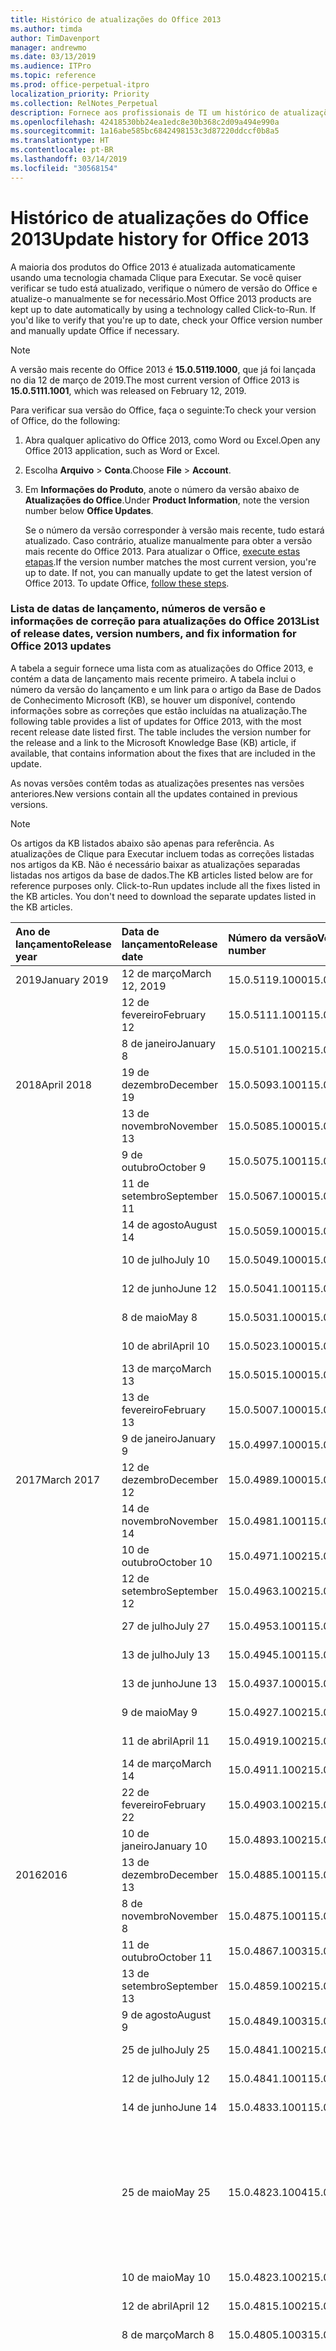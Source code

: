```yaml
---
title: Histórico de atualizações do Office 2013
ms.author: timda
author: TimDavenport
manager: andrewmo
ms.date: 03/13/2019
ms.audience: ITPro
ms.topic: reference
ms.prod: office-perpetual-itpro
localization_priority: Priority
ms.collection: RelNotes_Perpetual
description: Fornece aos profissionais de TI um histórico de atualizações para versões permanentes do Office 2013 que usam Clique para Executar
ms.openlocfilehash: 42418530bb24ea1edc8e30b368c2d09a494e990a
ms.sourcegitcommit: 1a16abe585bc6842498153c3d87220ddccf0b8a5
ms.translationtype: HT
ms.contentlocale: pt-BR
ms.lasthandoff: 03/14/2019
ms.locfileid: "30568154"
---
```

# <a name="update-history-for-office-2013"></a><span data-ttu-id="b92b4-103">Histórico de atualizações do Office 2013</span><span class="sxs-lookup"><span data-stu-id="b92b4-103">Update history for Office 2013</span></span>

<span data-ttu-id="b92b4-p101">A maioria dos produtos do Office 2013 é atualizada automaticamente usando uma tecnologia chamada Clique para Executar. Se você quiser verificar se tudo está atualizado, verifique o número de versão do Office e atualize-o manualmente se for necessário.</span><span class="sxs-lookup"><span data-stu-id="b92b4-p101">Most Office 2013 products are kept up to date automatically by using a technology called Click-to-Run. If you'd like to verify that you're up to date, check your Office version number and manually update Office if necessary.</span></span>
  
> [!NOTE]
> <span data-ttu-id="b92b4-106">A versão mais recente do Office 2013 é **15.0.5119.1000**, que já foi lançada no dia 12 de março de 2019.</span><span class="sxs-lookup"><span data-stu-id="b92b4-106">The most current version of Office 2013 is **15.0.5111.1001**, which was released on February 12, 2019.</span></span> 
  
<span data-ttu-id="b92b4-107">Para verificar sua versão do Office, faça o seguinte:</span><span class="sxs-lookup"><span data-stu-id="b92b4-107">To check your version of Office, do the following:</span></span>
  
1. <span data-ttu-id="b92b4-108">Abra qualquer aplicativo do Office 2013, como Word ou Excel.</span><span class="sxs-lookup"><span data-stu-id="b92b4-108">Open any Office 2013 application, such as Word or Excel.</span></span>
    
2. <span data-ttu-id="b92b4-109">Escolha **Arquivo** > **Conta**.</span><span class="sxs-lookup"><span data-stu-id="b92b4-109">Choose **File** > **Account**.</span></span>
    
3. <span data-ttu-id="b92b4-110">Em **Informações do Produto**, anote o número da versão abaixo de **Atualizações do Office**.</span><span class="sxs-lookup"><span data-stu-id="b92b4-110">Under **Product Information**, note the version number below **Office Updates**.</span></span>
    
    <span data-ttu-id="b92b4-p102">Se o número da versão corresponder à versão mais recente, tudo estará atualizado. Caso contrário, atualize manualmente para obter a versão mais recente do Office 2013. Para atualizar o Office, [execute estas etapas](https://support.office.com/article/2ab296f3-7f03-43a2-8e50-46de917611c5#ID0EAABAAA=Office_2013).</span><span class="sxs-lookup"><span data-stu-id="b92b4-p102">If the version number matches the most current version, you're up to date. If not, you can manually update to get the latest version of Office 2013. To update Office, [follow these steps](https://support.office.com/article/2ab296f3-7f03-43a2-8e50-46de917611c5#ID0EAABAAA=Office_2013).</span></span>
    
### <a name="list-of-release-dates-version-numbers-and-fix-information-for-office-2013-updates"></a><span data-ttu-id="b92b4-114">Lista de datas de lançamento, números de versão e informações de correção para atualizações do Office 2013</span><span class="sxs-lookup"><span data-stu-id="b92b4-114">List of release dates, version numbers, and fix information for Office 2013 updates</span></span>

<span data-ttu-id="b92b4-p103">A tabela a seguir fornece uma lista com as atualizações do Office 2013, e contém a data de lançamento mais recente primeiro. A tabela inclui o número da versão do lançamento e um link para o artigo da Base de Dados de Conhecimento Microsoft (KB), se houver um disponível, contendo informações sobre as correções que estão incluídas na atualização.</span><span class="sxs-lookup"><span data-stu-id="b92b4-p103">The following table provides a list of updates for Office 2013, with the most recent release date listed first. The table includes the version number for the release and a link to the Microsoft Knowledge Base (KB) article, if available, that contains information about the fixes that are included in the update.</span></span>
  
<span data-ttu-id="b92b4-117">As novas versões contêm todas as atualizações presentes nas versões anteriores.</span><span class="sxs-lookup"><span data-stu-id="b92b4-117">New versions contain all the updates contained in previous versions.</span></span>

> [!NOTE]
> <span data-ttu-id="b92b4-p104">Os artigos da KB listados abaixo são apenas para referência. As atualizações de Clique para Executar incluem todas as correções listadas nos artigos da KB. Não é necessário baixar as atualizações separadas listadas nos artigos da base de dados.</span><span class="sxs-lookup"><span data-stu-id="b92b4-p104">The KB articles listed below are for reference purposes only. Click-to-Run updates include all the fixes listed in the KB articles. You don't need to download the separate updates listed in the KB articles.</span></span>

  
|<span data-ttu-id="b92b4-121">**Ano de lançamento**</span><span class="sxs-lookup"><span data-stu-id="b92b4-121">**Release year**</span></span>|<span data-ttu-id="b92b4-122">**Data de lançamento**</span><span class="sxs-lookup"><span data-stu-id="b92b4-122">**Release date**</span></span>|<span data-ttu-id="b92b4-123">**Número da versão**</span><span class="sxs-lookup"><span data-stu-id="b92b4-123">**Version number**</span></span>|<span data-ttu-id="b92b4-124">**Mais informações**</span><span class="sxs-lookup"><span data-stu-id="b92b4-124">**More information**</span></span>|
|:-----|:-----|:-----|:-----|
|<span data-ttu-id="b92b4-125">2019</span><span class="sxs-lookup"><span data-stu-id="b92b4-125">January 2019</span></span>|<span data-ttu-id="b92b4-126">12 de março</span><span class="sxs-lookup"><span data-stu-id="b92b4-126">March 12, 2019</span></span>   |<span data-ttu-id="b92b4-127">15.0.5119.1000</span><span class="sxs-lookup"><span data-stu-id="b92b4-127">15.0.5119.1000</span></span>   |[<span data-ttu-id="b92b4-128">KB 4491754</span><span class="sxs-lookup"><span data-stu-id="b92b4-128">KB 4491754</span></span>](https://support.microsoft.com/pt-BR/help/4491754)  |
||<span data-ttu-id="b92b4-129">12 de fevereiro</span><span class="sxs-lookup"><span data-stu-id="b92b4-129">February 12</span></span>   |<span data-ttu-id="b92b4-130">15.0.5111.1001</span><span class="sxs-lookup"><span data-stu-id="b92b4-130">15.0.5111.1001</span></span>   |[<span data-ttu-id="b92b4-131">KB 4488446</span><span class="sxs-lookup"><span data-stu-id="b92b4-131">KB 4488446</span></span>](https://support.microsoft.com/pt-BR/help/4488446)  |
||<span data-ttu-id="b92b4-132">8 de janeiro</span><span class="sxs-lookup"><span data-stu-id="b92b4-132">January 8</span></span>   |<span data-ttu-id="b92b4-133">15.0.5101.1002</span><span class="sxs-lookup"><span data-stu-id="b92b4-133">15.0.5101.1002</span></span>   |[<span data-ttu-id="b92b4-134">KB 4484800</span><span class="sxs-lookup"><span data-stu-id="b92b4-134">KB 4484800</span></span>](https://support.microsoft.com/pt-BR/help/4484800)  |
|<span data-ttu-id="b92b4-135">2018</span><span class="sxs-lookup"><span data-stu-id="b92b4-135">April 2018</span></span>|<span data-ttu-id="b92b4-136">19 de dezembro</span><span class="sxs-lookup"><span data-stu-id="b92b4-136">December 19</span></span>   |<span data-ttu-id="b92b4-137">15.0.5093.1001</span><span class="sxs-lookup"><span data-stu-id="b92b4-137">15.0.5093.1001</span></span>   |[<span data-ttu-id="b92b4-138">KB 4477615</span><span class="sxs-lookup"><span data-stu-id="b92b4-138">KB 4477615</span></span>](https://support.microsoft.com/pt-BR/help/4477615)  |
||<span data-ttu-id="b92b4-139">13 de novembro</span><span class="sxs-lookup"><span data-stu-id="b92b4-139">November 13</span></span>   |<span data-ttu-id="b92b4-140">15.0.5085.1000</span><span class="sxs-lookup"><span data-stu-id="b92b4-140">15.0.5085.1000</span></span>   |[<span data-ttu-id="b92b4-141">KB 4469617</span><span class="sxs-lookup"><span data-stu-id="b92b4-141">KB 4469617</span></span>](https://support.microsoft.com/pt-BR/help/4469617)  |
||<span data-ttu-id="b92b4-142">9 de outubro</span><span class="sxs-lookup"><span data-stu-id="b92b4-142">October 9</span></span>   |<span data-ttu-id="b92b4-143">15.0.5075.1001</span><span class="sxs-lookup"><span data-stu-id="b92b4-143">15.0.5075.1001</span></span>   |[<span data-ttu-id="b92b4-144">KB 4464656</span><span class="sxs-lookup"><span data-stu-id="b92b4-144">KB 4464656</span></span>](https://support.microsoft.com/pt-BR/help/4464656)  |
| |<span data-ttu-id="b92b4-145">11 de setembro</span><span class="sxs-lookup"><span data-stu-id="b92b4-145">September 11</span></span>   |<span data-ttu-id="b92b4-146">15.0.5067.1000</span><span class="sxs-lookup"><span data-stu-id="b92b4-146">15.0.5067.1000</span></span>   |[<span data-ttu-id="b92b4-147">KB 4459402</span><span class="sxs-lookup"><span data-stu-id="b92b4-147">KB 4459402</span></span>](https://support.microsoft.com/pt-BR/help/4459402)  |
||<span data-ttu-id="b92b4-148">14 de agosto</span><span class="sxs-lookup"><span data-stu-id="b92b4-148">August 14</span></span>   |<span data-ttu-id="b92b4-149">15.0.5059.1000</span><span class="sxs-lookup"><span data-stu-id="b92b4-149">15.0.5059.1000</span></span>   |[<span data-ttu-id="b92b4-150">KB 4346823</span><span class="sxs-lookup"><span data-stu-id="b92b4-150">KB 4346823</span></span>](https://support.microsoft.com/pt-BR/help/4346823)  |
||<span data-ttu-id="b92b4-151">10 de julho</span><span class="sxs-lookup"><span data-stu-id="b92b4-151">July 10</span></span>   |<span data-ttu-id="b92b4-152">15.0.5049.1000</span><span class="sxs-lookup"><span data-stu-id="b92b4-152">15.0.5049.1000</span></span>   |[<span data-ttu-id="b92b4-153">KB 4340798</span><span class="sxs-lookup"><span data-stu-id="b92b4-153">KB 4340798</span></span>](https://support.microsoft.com/pt-BR/help/4340798)  |
||<span data-ttu-id="b92b4-154">12 de junho</span><span class="sxs-lookup"><span data-stu-id="b92b4-154">June 12</span></span>   |<span data-ttu-id="b92b4-155">15.0.5041.1001</span><span class="sxs-lookup"><span data-stu-id="b92b4-155">15.0.5041.1001</span></span>   |[<span data-ttu-id="b92b4-156">KB 4299875</span><span class="sxs-lookup"><span data-stu-id="b92b4-156">KB 4299875</span></span>](https://support.microsoft.com/pt-BR/help/4299875)  |
||<span data-ttu-id="b92b4-157">8 de maio</span><span class="sxs-lookup"><span data-stu-id="b92b4-157">May 8</span></span>   |<span data-ttu-id="b92b4-158">15.0.5031.1000</span><span class="sxs-lookup"><span data-stu-id="b92b4-158">15.0.5031.1000</span></span>   |[<span data-ttu-id="b92b4-159">KB 4133083</span><span class="sxs-lookup"><span data-stu-id="b92b4-159">KB 4133083</span></span>](https://support.microsoft.com/pt-BR/help/4133083)  |
||<span data-ttu-id="b92b4-160">10 de abril</span><span class="sxs-lookup"><span data-stu-id="b92b4-160">April 10</span></span>   |<span data-ttu-id="b92b4-161">15.0.5023.1000</span><span class="sxs-lookup"><span data-stu-id="b92b4-161">15.0.5023.1000</span></span>   |[<span data-ttu-id="b92b4-162">KB 4098622</span><span class="sxs-lookup"><span data-stu-id="b92b4-162">KB 4098622</span></span>](https://support.microsoft.com/pt-BR/help/4098622)  |
||<span data-ttu-id="b92b4-163">13 de março</span><span class="sxs-lookup"><span data-stu-id="b92b4-163">March 13</span></span>   |<span data-ttu-id="b92b4-164">15.0.5015.1000</span><span class="sxs-lookup"><span data-stu-id="b92b4-164">15.0.5015.1000</span></span>   |[<span data-ttu-id="b92b4-165">KB 4090988</span><span class="sxs-lookup"><span data-stu-id="b92b4-165">KB 4090988</span></span>](https://support.microsoft.com/pt-BR/help/4090988)  |
||<span data-ttu-id="b92b4-166">13 de fevereiro</span><span class="sxs-lookup"><span data-stu-id="b92b4-166">February 13</span></span>   |<span data-ttu-id="b92b4-167">15.0.5007.1000</span><span class="sxs-lookup"><span data-stu-id="b92b4-167">15.0.5007.1000</span></span>   |[<span data-ttu-id="b92b4-168">KB 4077965</span><span class="sxs-lookup"><span data-stu-id="b92b4-168">KB 4077965</span></span>](https://support.microsoft.com/help/4077965)  |
||<span data-ttu-id="b92b4-169">9 de janeiro</span><span class="sxs-lookup"><span data-stu-id="b92b4-169">January 9</span></span>   |<span data-ttu-id="b92b4-170">15.0.4997.1000</span><span class="sxs-lookup"><span data-stu-id="b92b4-170">15.0.4997.1000</span></span>   |[<span data-ttu-id="b92b4-171">KB 4058103</span><span class="sxs-lookup"><span data-stu-id="b92b4-171">KB 4058103</span></span>](https://support.microsoft.com/help/4058103)  |
|<span data-ttu-id="b92b4-172">2017</span><span class="sxs-lookup"><span data-stu-id="b92b4-172">March 2017</span></span>   |<span data-ttu-id="b92b4-173">12 de dezembro</span><span class="sxs-lookup"><span data-stu-id="b92b4-173">December 12</span></span>   |<span data-ttu-id="b92b4-174">15.0.4989.1000</span><span class="sxs-lookup"><span data-stu-id="b92b4-174">15.0.4989.1000</span></span>   |[<span data-ttu-id="b92b4-175">KB 4055454</span><span class="sxs-lookup"><span data-stu-id="b92b4-175">KB 4055454</span></span>](https://support.microsoft.com/help/4055454)  |
||<span data-ttu-id="b92b4-176">14 de novembro</span><span class="sxs-lookup"><span data-stu-id="b92b4-176">November 14</span></span>   |<span data-ttu-id="b92b4-177">15.0.4981.1001</span><span class="sxs-lookup"><span data-stu-id="b92b4-177">15.0.4981.1001</span></span>   |[<span data-ttu-id="b92b4-178">KB 4051890</span><span class="sxs-lookup"><span data-stu-id="b92b4-178">KB 4051890</span></span>](https://support.microsoft.com/help/4051890)  |
||<span data-ttu-id="b92b4-179">10 de outubro</span><span class="sxs-lookup"><span data-stu-id="b92b4-179">October 10</span></span>   |<span data-ttu-id="b92b4-180">15.0.4971.1002</span><span class="sxs-lookup"><span data-stu-id="b92b4-180">15.0.4971.1002</span></span>   |[<span data-ttu-id="b92b4-181">KB 4043461</span><span class="sxs-lookup"><span data-stu-id="b92b4-181">KB 4043461</span></span>](https://support.microsoft.com/help/4043461)  |
||<span data-ttu-id="b92b4-182">12 de setembro</span><span class="sxs-lookup"><span data-stu-id="b92b4-182">September 12</span></span>   |<span data-ttu-id="b92b4-183">15.0.4963.1002</span><span class="sxs-lookup"><span data-stu-id="b92b4-183">15.0.4963.1002</span></span>   |[<span data-ttu-id="b92b4-184">KB 4040279</span><span class="sxs-lookup"><span data-stu-id="b92b4-184">KB 4040279</span></span>](https://support.microsoft.com/help/4040279)  |
||<span data-ttu-id="b92b4-185">27 de julho</span><span class="sxs-lookup"><span data-stu-id="b92b4-185">July 27</span></span>   |<span data-ttu-id="b92b4-186">15.0.4953.1001</span><span class="sxs-lookup"><span data-stu-id="b92b4-186">15.0.4953.1001</span></span>   |[<span data-ttu-id="b92b4-187">KB 4036121</span><span class="sxs-lookup"><span data-stu-id="b92b4-187">KB 4036121</span></span>](https://support.microsoft.com/help/4036121)  |
||<span data-ttu-id="b92b4-188">13 de julho</span><span class="sxs-lookup"><span data-stu-id="b92b4-188">July 13</span></span>   |<span data-ttu-id="b92b4-189">15.0.4945.1001</span><span class="sxs-lookup"><span data-stu-id="b92b4-189">15.0.4945.1001</span></span>   |[<span data-ttu-id="b92b4-190">KB 4033107</span><span class="sxs-lookup"><span data-stu-id="b92b4-190">KB 4033107</span></span>](https://support.microsoft.com/help/4033107)  |
||<span data-ttu-id="b92b4-191">13 de junho</span><span class="sxs-lookup"><span data-stu-id="b92b4-191">June 13</span></span>   |<span data-ttu-id="b92b4-192">15.0.4937.1000</span><span class="sxs-lookup"><span data-stu-id="b92b4-192">15.0.4937.1000</span></span>   |[<span data-ttu-id="b92b4-193">KB 4023935</span><span class="sxs-lookup"><span data-stu-id="b92b4-193">KB 4023935</span></span>](https://support.microsoft.com/help/4023935)  |
||<span data-ttu-id="b92b4-194">9 de maio</span><span class="sxs-lookup"><span data-stu-id="b92b4-194">May 9</span></span>   |<span data-ttu-id="b92b4-195">15.0.4927.1002</span><span class="sxs-lookup"><span data-stu-id="b92b4-195">15.0.4927.1002</span></span>   |[<span data-ttu-id="b92b4-196">KB 4020152</span><span class="sxs-lookup"><span data-stu-id="b92b4-196">KB 4020152</span></span>](https://support.microsoft.com/help/4020152)  |
||<span data-ttu-id="b92b4-197">11 de abril</span><span class="sxs-lookup"><span data-stu-id="b92b4-197">April 11</span></span>   |<span data-ttu-id="b92b4-198">15.0.4919.1002</span><span class="sxs-lookup"><span data-stu-id="b92b4-198">15.0.4919.1002</span></span>   |[<span data-ttu-id="b92b4-199">KB 4016803</span><span class="sxs-lookup"><span data-stu-id="b92b4-199">KB 4016803</span></span>](https://support.microsoft.com/help/4016803)  |
||<span data-ttu-id="b92b4-200">14 de março</span><span class="sxs-lookup"><span data-stu-id="b92b4-200">March 14</span></span>   |<span data-ttu-id="b92b4-201">15.0.4911.1002</span><span class="sxs-lookup"><span data-stu-id="b92b4-201">15.0.4911.1002</span></span>   |[<span data-ttu-id="b92b4-202">KB 4013886</span><span class="sxs-lookup"><span data-stu-id="b92b4-202">KB 4013886</span></span>](https://support.microsoft.com/help/4013886)  |
||<span data-ttu-id="b92b4-203">22 de fevereiro</span><span class="sxs-lookup"><span data-stu-id="b92b4-203">February 22</span></span>   |<span data-ttu-id="b92b4-204">15.0.4903.1002</span><span class="sxs-lookup"><span data-stu-id="b92b4-204">15.0.4903.1002</span></span>   |[<span data-ttu-id="b92b4-205">KB 4010765</span><span class="sxs-lookup"><span data-stu-id="b92b4-205">KB 4010765</span></span>](https://support.microsoft.com/help/4010765)  |
||<span data-ttu-id="b92b4-206">10 de janeiro</span><span class="sxs-lookup"><span data-stu-id="b92b4-206">January 10</span></span>   |<span data-ttu-id="b92b4-207">15.0.4893.1002</span><span class="sxs-lookup"><span data-stu-id="b92b4-207">15.0.4893.1002</span></span>   |[<span data-ttu-id="b92b4-208">KB 3214449</span><span class="sxs-lookup"><span data-stu-id="b92b4-208">KB 3214449</span></span>](https://support.microsoft.com/pt-BR/kb/3214449)  |
|<span data-ttu-id="b92b4-209">2016</span><span class="sxs-lookup"><span data-stu-id="b92b4-209">2016</span></span>   |<span data-ttu-id="b92b4-210">13 de dezembro</span><span class="sxs-lookup"><span data-stu-id="b92b4-210">December 13</span></span>   |<span data-ttu-id="b92b4-211">15.0.4885.1001</span><span class="sxs-lookup"><span data-stu-id="b92b4-211">15.0.4885.1001</span></span>   |[<span data-ttu-id="b92b4-212">KB 3208595</span><span class="sxs-lookup"><span data-stu-id="b92b4-212">KB 3208595</span></span>](https://support.microsoft.com/pt-BR/kb/3208595)  |
||<span data-ttu-id="b92b4-213">8 de novembro</span><span class="sxs-lookup"><span data-stu-id="b92b4-213">November 8</span></span>   |<span data-ttu-id="b92b4-214">15.0.4875.1001</span><span class="sxs-lookup"><span data-stu-id="b92b4-214">15.0.4875.1001</span></span>   |[<span data-ttu-id="b92b4-215">KB 3200802</span><span class="sxs-lookup"><span data-stu-id="b92b4-215">KB 3200802</span></span>](https://support.microsoft.com/kb/3200802)  |
||<span data-ttu-id="b92b4-216">11 de outubro</span><span class="sxs-lookup"><span data-stu-id="b92b4-216">October 11</span></span>   |<span data-ttu-id="b92b4-217">15.0.4867.1003</span><span class="sxs-lookup"><span data-stu-id="b92b4-217">15.0.4867.1003</span></span>   |[<span data-ttu-id="b92b4-218">KB 3194160</span><span class="sxs-lookup"><span data-stu-id="b92b4-218">KB 3194160</span></span>](https://support.microsoft.com/kb/3194160)  |
||<span data-ttu-id="b92b4-219">13 de setembro</span><span class="sxs-lookup"><span data-stu-id="b92b4-219">September 13</span></span>   |<span data-ttu-id="b92b4-220">15.0.4859.1002</span><span class="sxs-lookup"><span data-stu-id="b92b4-220">15.0.4859.1002</span></span>   |[<span data-ttu-id="b92b4-221">KB 3188548</span><span class="sxs-lookup"><span data-stu-id="b92b4-221">KB 3188548</span></span>](https://support.microsoft.com/kb/3188548)  |
||<span data-ttu-id="b92b4-222">9 de agosto</span><span class="sxs-lookup"><span data-stu-id="b92b4-222">August 9</span></span>   |<span data-ttu-id="b92b4-223">15.0.4849.1003</span><span class="sxs-lookup"><span data-stu-id="b92b4-223">15.0.4849.1003</span></span>   |[<span data-ttu-id="b92b4-224">KB 3181038</span><span class="sxs-lookup"><span data-stu-id="b92b4-224">KB 3181038</span></span>](https://support.microsoft.com/kb/3181038)  |
||<span data-ttu-id="b92b4-225">25 de julho</span><span class="sxs-lookup"><span data-stu-id="b92b4-225">July 25</span></span>   |<span data-ttu-id="b92b4-226">15.0.4841.1002</span><span class="sxs-lookup"><span data-stu-id="b92b4-226">15.0.4841.1002</span></span>   |[<span data-ttu-id="b92b4-227">KB 3179661</span><span class="sxs-lookup"><span data-stu-id="b92b4-227">KB 3179661</span></span>](https://support.microsoft.com/kb/3179661)  |
||<span data-ttu-id="b92b4-228">12 de julho</span><span class="sxs-lookup"><span data-stu-id="b92b4-228">July 12</span></span>   |<span data-ttu-id="b92b4-229">15.0.4841.1001</span><span class="sxs-lookup"><span data-stu-id="b92b4-229">15.0.4841.1001</span></span>   |[<span data-ttu-id="b92b4-230">KB 3173835</span><span class="sxs-lookup"><span data-stu-id="b92b4-230">KB 3173835</span></span>](https://support.microsoft.com/kb/3173835)  |
||<span data-ttu-id="b92b4-231">14 de junho</span><span class="sxs-lookup"><span data-stu-id="b92b4-231">June 14</span></span>   |<span data-ttu-id="b92b4-232">15.0.4833.1001</span><span class="sxs-lookup"><span data-stu-id="b92b4-232">15.0.4833.1001</span></span>   |[<span data-ttu-id="b92b4-233">KB 3166910</span><span class="sxs-lookup"><span data-stu-id="b92b4-233">KB 3166910</span></span>](https://support.microsoft.com/kb/3166910)  |
||<span data-ttu-id="b92b4-234">25 de maio</span><span class="sxs-lookup"><span data-stu-id="b92b4-234">May 25</span></span>   |<span data-ttu-id="b92b4-235">15.0.4823.1004</span><span class="sxs-lookup"><span data-stu-id="b92b4-235">15.0.4823.1004</span></span>   |<span data-ttu-id="b92b4-236">Esta versão corrige uma falha que pode ocorrer durante o processo de instalação.</span><span class="sxs-lookup"><span data-stu-id="b92b4-236">This version fixes a crash that may occur during the installation process.</span></span>   |
||<span data-ttu-id="b92b4-237">10 de maio</span><span class="sxs-lookup"><span data-stu-id="b92b4-237">May 10</span></span>   |<span data-ttu-id="b92b4-238">15.0.4823.1002</span><span class="sxs-lookup"><span data-stu-id="b92b4-238">15.0.4823.1002</span></span>   |[<span data-ttu-id="b92b4-239">KB 3158453</span><span class="sxs-lookup"><span data-stu-id="b92b4-239">KB 3158453</span></span>](https://support.microsoft.com/kb/3158453 )  |
||<span data-ttu-id="b92b4-240">12 de abril</span><span class="sxs-lookup"><span data-stu-id="b92b4-240">April 12</span></span>   |<span data-ttu-id="b92b4-241">15.0.4815.1002</span><span class="sxs-lookup"><span data-stu-id="b92b4-241">15.0.4815.1002</span></span>   |[<span data-ttu-id="b92b4-242">KB 3150264</span><span class="sxs-lookup"><span data-stu-id="b92b4-242">KB 3150264</span></span>](https://support.microsoft.com/kb/3150264)  |
||<span data-ttu-id="b92b4-243">8 de março</span><span class="sxs-lookup"><span data-stu-id="b92b4-243">March 8</span></span>   |<span data-ttu-id="b92b4-244">15.0.4805.1003</span><span class="sxs-lookup"><span data-stu-id="b92b4-244">15.0.4805.1003</span></span>   |[<span data-ttu-id="b92b4-245">KB 3143491</span><span class="sxs-lookup"><span data-stu-id="b92b4-245">KB 3143491</span></span>](https://support.microsoft.com/kb/3143491)  |
||<span data-ttu-id="b92b4-246">17 de fevereiro</span><span class="sxs-lookup"><span data-stu-id="b92b4-246">February 17</span></span>   |<span data-ttu-id="b92b4-247">15.0.4797.1003</span><span class="sxs-lookup"><span data-stu-id="b92b4-247">15.0.4797.1003</span></span>   |<span data-ttu-id="b92b4-248">Esta versão corrige um problema que pode causar o congelamento ou lentidão dos aplicativos do Office, como Word, Excel ou o Outlook, ao rolar a tela ou copiar e colar um texto.</span><span class="sxs-lookup"><span data-stu-id="b92b4-248">This version fixes a problem that may cause Office apps, such as Word, Excel, or Outlook to freeze or perform very slowly when you scroll the window or when you copy and paste text.</span></span>   |
||<span data-ttu-id="b92b4-249">9 de fevereiro</span><span class="sxs-lookup"><span data-stu-id="b92b4-249">February 9</span></span>   |<span data-ttu-id="b92b4-250">15.0.4797.1002</span><span class="sxs-lookup"><span data-stu-id="b92b4-250">15.0.4797.1002</span></span>   |[<span data-ttu-id="b92b4-251">KB 3137471</span><span class="sxs-lookup"><span data-stu-id="b92b4-251">KB 3137471</span></span>](https://support.microsoft.com/kb/3137471)  |
||<span data-ttu-id="b92b4-252">12 de janeiro</span><span class="sxs-lookup"><span data-stu-id="b92b4-252">January 12</span></span>   |<span data-ttu-id="b92b4-253">15.0.4787.1002</span><span class="sxs-lookup"><span data-stu-id="b92b4-253">15.0.4787.1002</span></span>   |[<span data-ttu-id="b92b4-254">KB 3131245</span><span class="sxs-lookup"><span data-stu-id="b92b4-254">KB 3131245</span></span>](https://support.microsoft.com/kb/3131245)  |
|<span data-ttu-id="b92b4-255">2015</span><span class="sxs-lookup"><span data-stu-id="b92b4-255">April 2015</span></span>   |<span data-ttu-id="b92b4-256">8 de dezembro</span><span class="sxs-lookup"><span data-stu-id="b92b4-256">December 8</span></span>   |<span data-ttu-id="b92b4-257">15.0.4779.1002</span><span class="sxs-lookup"><span data-stu-id="b92b4-257">15.0.4779.1002</span></span>   |[<span data-ttu-id="b92b4-258">KB 3121650</span><span class="sxs-lookup"><span data-stu-id="b92b4-258">KB 3121650</span></span>](https://support.microsoft.com/kb/3121650)  |
||<span data-ttu-id="b92b4-259">24 de novembro</span><span class="sxs-lookup"><span data-stu-id="b92b4-259">November 24</span></span>   |<span data-ttu-id="b92b4-260">15.0.4771.1004</span><span class="sxs-lookup"><span data-stu-id="b92b4-260">15.0.4771.1004</span></span>   |<span data-ttu-id="b92b4-261">Esta versão corrige uma falha do Outlook.</span><span class="sxs-lookup"><span data-stu-id="b92b4-261">This version fixes an Outlook crash.</span></span>   |
||<span data-ttu-id="b92b4-262">10 de novembro</span><span class="sxs-lookup"><span data-stu-id="b92b4-262">November 10</span></span>   |<span data-ttu-id="b92b4-263">15.0.4771.1003</span><span class="sxs-lookup"><span data-stu-id="b92b4-263">15.0.4771.1003</span></span>   |[<span data-ttu-id="b92b4-264">KB 3108456</span><span class="sxs-lookup"><span data-stu-id="b92b4-264">KB 3108456</span></span>](https://support.microsoft.com/kb/3108456)  |
||<span data-ttu-id="b92b4-265">13 de outubro</span><span class="sxs-lookup"><span data-stu-id="b92b4-265">October 13</span></span>   |<span data-ttu-id="b92b4-266">15.0.4763.1003</span><span class="sxs-lookup"><span data-stu-id="b92b4-266">15.0.4763.1003</span></span>   |[<span data-ttu-id="b92b4-267">KB 3099951</span><span class="sxs-lookup"><span data-stu-id="b92b4-267">KB 3099951</span></span>](https://support.microsoft.com/kb/3099951)  |
||<span data-ttu-id="b92b4-268">8 de setembro</span><span class="sxs-lookup"><span data-stu-id="b92b4-268">September 8</span></span>   |<span data-ttu-id="b92b4-269">15.0.4753.1003</span><span class="sxs-lookup"><span data-stu-id="b92b4-269">15.0.4753.1003</span></span>   |[<span data-ttu-id="b92b4-270">KB 3092181</span><span class="sxs-lookup"><span data-stu-id="b92b4-270">KB 3092181</span></span>](https://support.microsoft.com/kb/3092181)  |
||<span data-ttu-id="b92b4-271">11 de agosto</span><span class="sxs-lookup"><span data-stu-id="b92b4-271">August 11</span></span>   |<span data-ttu-id="b92b4-272">15.0.4745.1002</span><span class="sxs-lookup"><span data-stu-id="b92b4-272">15.0.4745.1002</span></span>   |[<span data-ttu-id="b92b4-273">KB 3083805</span><span class="sxs-lookup"><span data-stu-id="b92b4-273">KB 3083805</span></span>](https://support.microsoft.com/kb/3083805)  |
||<span data-ttu-id="b92b4-274">14 de julho</span><span class="sxs-lookup"><span data-stu-id="b92b4-274">July 14</span></span>   |<span data-ttu-id="b92b4-275">15.0.4737.1003</span><span class="sxs-lookup"><span data-stu-id="b92b4-275">15.0.4737.1003</span></span>   |[<span data-ttu-id="b92b4-276">KB 3077012</span><span class="sxs-lookup"><span data-stu-id="b92b4-276">KB 3077012</span></span>](https://support.microsoft.com/kb/3077012)  |
||<span data-ttu-id="b92b4-277">9 de junho</span><span class="sxs-lookup"><span data-stu-id="b92b4-277">June 9</span></span>   |<span data-ttu-id="b92b4-278">15.0.4727.1003</span><span class="sxs-lookup"><span data-stu-id="b92b4-278">15.0.4727.1003</span></span>   |[<span data-ttu-id="b92b4-279">KB 3068507</span><span class="sxs-lookup"><span data-stu-id="b92b4-279">KB 3068507</span></span>](https://support.microsoft.com/kb/3068507)  |
||<span data-ttu-id="b92b4-280">12 de maio</span><span class="sxs-lookup"><span data-stu-id="b92b4-280">May 12</span></span>   |<span data-ttu-id="b92b4-281">15.0.4719.1002</span><span class="sxs-lookup"><span data-stu-id="b92b4-281">15.0.4719.1002</span></span>   |[<span data-ttu-id="b92b4-282">KB 3061974</span><span class="sxs-lookup"><span data-stu-id="b92b4-282">KB 3061974</span></span>](https://support.microsoft.com/kb/3061974)  |
||<span data-ttu-id="b92b4-283">14 de abril</span><span class="sxs-lookup"><span data-stu-id="b92b4-283">April 14</span></span>   |<span data-ttu-id="b92b4-284">15.0.4711.1003</span><span class="sxs-lookup"><span data-stu-id="b92b4-284">15.0.4711.1003</span></span>   |[<span data-ttu-id="b92b4-285">KB 3050766</span><span class="sxs-lookup"><span data-stu-id="b92b4-285">KB 3050766</span></span>](https://support.microsoft.com/kb/3050766)  |
||<span data-ttu-id="b92b4-286">10 de março</span><span class="sxs-lookup"><span data-stu-id="b92b4-286">March 10</span></span>   |<span data-ttu-id="b92b4-287">15.0.4701.1002</span><span class="sxs-lookup"><span data-stu-id="b92b4-287">15.0.4701.1002</span></span>   |[<span data-ttu-id="b92b4-288">KB 3040794</span><span class="sxs-lookup"><span data-stu-id="b92b4-288">KB 3040794</span></span>](https://support.microsoft.com/kb/3040794)  |
||<span data-ttu-id="b92b4-289">10 de fevereiro</span><span class="sxs-lookup"><span data-stu-id="b92b4-289">February 10</span></span>   |<span data-ttu-id="b92b4-290">15.0.4693.1002</span><span class="sxs-lookup"><span data-stu-id="b92b4-290">15.0.4693.1002</span></span>   |[<span data-ttu-id="b92b4-291">KB 3032763</span><span class="sxs-lookup"><span data-stu-id="b92b4-291">KB 3032763</span></span>](https://support.microsoft.com/kb/3032763)  |
|<span data-ttu-id="b92b4-292">2014</span><span class="sxs-lookup"><span data-stu-id="b92b4-292">November 2014</span></span>   |<span data-ttu-id="b92b4-293">9 de dezembro</span><span class="sxs-lookup"><span data-stu-id="b92b4-293">December 9</span></span>   |<span data-ttu-id="b92b4-294">15.0.4675.1002</span><span class="sxs-lookup"><span data-stu-id="b92b4-294">15.0.4675.1002</span></span>   |[<span data-ttu-id="b92b4-295">KB 3020812</span><span class="sxs-lookup"><span data-stu-id="b92b4-295">KB 3020812</span></span>](https://support.microsoft.com/kb/3020812)  |
||<span data-ttu-id="b92b4-296">11 de novembro</span><span class="sxs-lookup"><span data-stu-id="b92b4-296">November 11</span></span>   |<span data-ttu-id="b92b4-297">15.0.4667.1002</span><span class="sxs-lookup"><span data-stu-id="b92b4-297">15.0.4667.1002</span></span>   |[<span data-ttu-id="b92b4-298">KB 3012392</span><span class="sxs-lookup"><span data-stu-id="b92b4-298">KB 3012392</span></span>](https://support.microsoft.com/kb/3012392)  |
||<span data-ttu-id="b92b4-299">14 de outubro</span><span class="sxs-lookup"><span data-stu-id="b92b4-299">October 14</span></span>   |<span data-ttu-id="b92b4-300">15.0.4659.1001</span><span class="sxs-lookup"><span data-stu-id="b92b4-300">15.0.4659.1001</span></span>   |[<span data-ttu-id="b92b4-301">KB 3003800</span><span class="sxs-lookup"><span data-stu-id="b92b4-301">KB 3003800</span></span>](https://support.microsoft.com/kb/3003800)  |
||<span data-ttu-id="b92b4-302">16 de setembro</span><span class="sxs-lookup"><span data-stu-id="b92b4-302">September 16</span></span>   |<span data-ttu-id="b92b4-303">15.0.4649.1003</span><span class="sxs-lookup"><span data-stu-id="b92b4-303">15.0.4649.1003</span></span>   |[<span data-ttu-id="b92b4-304">KB 2889931</span><span class="sxs-lookup"><span data-stu-id="b92b4-304">KB 2889931</span></span>](https://support.microsoft.com/kb/2889931)  |
||<span data-ttu-id="b92b4-305">9 de setembro</span><span class="sxs-lookup"><span data-stu-id="b92b4-305">September 9</span></span>   |<span data-ttu-id="b92b4-306">15.0.4649.1001</span><span class="sxs-lookup"><span data-stu-id="b92b4-306">15.0.4649.1001</span></span>   |[<span data-ttu-id="b92b4-307">KB 2995902</span><span class="sxs-lookup"><span data-stu-id="b92b4-307">KB 2995902</span></span>](https://support.microsoft.com/kb/2995902)  |
||<span data-ttu-id="b92b4-308">12 de agosto</span><span class="sxs-lookup"><span data-stu-id="b92b4-308">August 12</span></span>   |<span data-ttu-id="b92b4-309">15.0.4641.1003</span><span class="sxs-lookup"><span data-stu-id="b92b4-309">15.0.4641.1003</span></span>   |[<span data-ttu-id="b92b4-310">KB 2989071</span><span class="sxs-lookup"><span data-stu-id="b92b4-310">KB 2989071</span></span>](https://support.microsoft.com/kb/2989071)  |
||<span data-ttu-id="b92b4-311">24 de julho</span><span class="sxs-lookup"><span data-stu-id="b92b4-311">July 24</span></span>   |<span data-ttu-id="b92b4-312">15.0.4631.1004</span><span class="sxs-lookup"><span data-stu-id="b92b4-312">15.0.4631.1004</span></span>   |[<span data-ttu-id="b92b4-313">KB 2989605</span><span class="sxs-lookup"><span data-stu-id="b92b4-313">KB 2989605</span></span>](https://support.microsoft.com/kb/2989605)  |
||<span data-ttu-id="b92b4-314">8 de julho</span><span class="sxs-lookup"><span data-stu-id="b92b4-314">July 8</span></span>   |<span data-ttu-id="b92b4-315">15.0.4631.1002</span><span class="sxs-lookup"><span data-stu-id="b92b4-315">15.0.4631.1002</span></span>   |[<span data-ttu-id="b92b4-316">KB 2980001</span><span class="sxs-lookup"><span data-stu-id="b92b4-316">KB 2980001</span></span>](https://support.microsoft.com/kb/2980001)  |
||<span data-ttu-id="b92b4-317">10 de junho</span><span class="sxs-lookup"><span data-stu-id="b92b4-317">June 10</span></span>   |<span data-ttu-id="b92b4-318">15.0.4623.1003</span><span class="sxs-lookup"><span data-stu-id="b92b4-318">15.0.4623.1003</span></span>   |[<span data-ttu-id="b92b4-319">KB 2971668</span><span class="sxs-lookup"><span data-stu-id="b92b4-319">KB 2971668</span></span>](https://support.microsoft.com/kb/2971668)  |
||<span data-ttu-id="b92b4-320">22 de maio</span><span class="sxs-lookup"><span data-stu-id="b92b4-320">May 22</span></span>   |<span data-ttu-id="b92b4-321">15.0.4615.1002</span><span class="sxs-lookup"><span data-stu-id="b92b4-321">15.0.4615.1002</span></span>   |<span data-ttu-id="b92b4-322">Esta versão corrige erros de ativação.</span><span class="sxs-lookup"><span data-stu-id="b92b4-322">This version fixes activation errors.</span></span>   |
||<span data-ttu-id="b92b4-323">13 de maio</span><span class="sxs-lookup"><span data-stu-id="b92b4-323">May 13</span></span>   |<span data-ttu-id="b92b4-324">15.0.4615.1001</span><span class="sxs-lookup"><span data-stu-id="b92b4-324">15.0.4615.1001</span></span>   |[<span data-ttu-id="b92b4-325">KB 2964042</span><span class="sxs-lookup"><span data-stu-id="b92b4-325">KB 2964042</span></span>](https://support.microsoft.com/kb/2964042)  |
||<span data-ttu-id="b92b4-326">8 de abril</span><span class="sxs-lookup"><span data-stu-id="b92b4-326">April 8</span></span>   |<span data-ttu-id="b92b4-327">15.0.4605.1003</span><span class="sxs-lookup"><span data-stu-id="b92b4-327">15.0.4605.1003</span></span>   |[<span data-ttu-id="b92b4-328">KB 2955382</span><span class="sxs-lookup"><span data-stu-id="b92b4-328">KB 2955382</span></span>](https://support.microsoft.com/kb/2955382)  |
||<span data-ttu-id="b92b4-329">11 de março</span><span class="sxs-lookup"><span data-stu-id="b92b4-329">March 11</span></span>   |<span data-ttu-id="b92b4-330">15.0.4569.1508</span><span class="sxs-lookup"><span data-stu-id="b92b4-330">15.0.4569.1508</span></span>   |[<span data-ttu-id="b92b4-331">KB 2937335</span><span class="sxs-lookup"><span data-stu-id="b92b4-331">KB 2937335</span></span>](https://support.microsoft.com/kb/2937335)  |
||<span data-ttu-id="b92b4-332">25 de fevereiro</span><span class="sxs-lookup"><span data-stu-id="b92b4-332">February 25</span></span>   |<span data-ttu-id="b92b4-333">15.0.4569.1507</span><span class="sxs-lookup"><span data-stu-id="b92b4-333">15.0.4569.1507</span></span>   |<span data-ttu-id="b92b4-334">[KB 2817430](https://support.microsoft.com/kb/2817430) (Service Pack 1)</span><span class="sxs-lookup"><span data-stu-id="b92b4-334">[KB 2817430](https://support.microsoft.com/kb/2817430) (Service Pack 1)</span></span>   |
||<span data-ttu-id="b92b4-335">14 de janeiro</span><span class="sxs-lookup"><span data-stu-id="b92b4-335">January 14</span></span>   |<span data-ttu-id="b92b4-336">15.0.4551.1512</span><span class="sxs-lookup"><span data-stu-id="b92b4-336">15.0.4551.1512</span></span>   |[<span data-ttu-id="b92b4-337">KB 2923177</span><span class="sxs-lookup"><span data-stu-id="b92b4-337">KB 2923177</span></span>](https://support.microsoft.com/kb/2923177)  |
|<span data-ttu-id="b92b4-338">2013</span><span class="sxs-lookup"><span data-stu-id="b92b4-338">2013</span></span>   |<span data-ttu-id="b92b4-339">10 de dezembro</span><span class="sxs-lookup"><span data-stu-id="b92b4-339">December 10</span></span>   |<span data-ttu-id="b92b4-340">15.0.4551.1011</span><span class="sxs-lookup"><span data-stu-id="b92b4-340">15.0.4551.1011</span></span>   |[<span data-ttu-id="b92b4-341">KB 2916204</span><span class="sxs-lookup"><span data-stu-id="b92b4-341">KB 2916204</span></span>](https://support.microsoft.com/kb/2916204)  |
||<span data-ttu-id="b92b4-342">12 de novembro</span><span class="sxs-lookup"><span data-stu-id="b92b4-342">November 12</span></span>   |<span data-ttu-id="b92b4-343">15.0.4551.1005</span><span class="sxs-lookup"><span data-stu-id="b92b4-343">15.0.4551.1005</span></span>   |[<span data-ttu-id="b92b4-344">KB 2908105</span><span class="sxs-lookup"><span data-stu-id="b92b4-344">KB 2908105</span></span>](https://support.microsoft.com/kb/2908105)  |
||<span data-ttu-id="b92b4-345">8 de outubro</span><span class="sxs-lookup"><span data-stu-id="b92b4-345">October 8</span></span>   |<span data-ttu-id="b92b4-346">15.0.4535.1511</span><span class="sxs-lookup"><span data-stu-id="b92b4-346">15.0.4535.1511</span></span>   |[<span data-ttu-id="b92b4-347">KB 2892139</span><span class="sxs-lookup"><span data-stu-id="b92b4-347">KB 2892139</span></span>](https://support.microsoft.com/kb/2892139)  |
||<span data-ttu-id="b92b4-348">10 de setembro</span><span class="sxs-lookup"><span data-stu-id="b92b4-348">September 10</span></span>   |<span data-ttu-id="b92b4-349">15.0.4535.1004</span><span class="sxs-lookup"><span data-stu-id="b92b4-349">15.0.4535.1004</span></span>   |[<span data-ttu-id="b92b4-350">KB 2884129</span><span class="sxs-lookup"><span data-stu-id="b92b4-350">KB 2884129</span></span>](https://support.microsoft.com/kb/2884129)  |
||<span data-ttu-id="b92b4-351">13 de agosto</span><span class="sxs-lookup"><span data-stu-id="b92b4-351">August 13</span></span>   |<span data-ttu-id="b92b4-352">15.0.4517.1509</span><span class="sxs-lookup"><span data-stu-id="b92b4-352">15.0.4517.1509</span></span>   |[<span data-ttu-id="b92b4-353">KB 2876211</span><span class="sxs-lookup"><span data-stu-id="b92b4-353">KB 2876211</span></span>](https://support.microsoft.com/kb/2876211)  |
||<span data-ttu-id="b92b4-354">9 de julho</span><span class="sxs-lookup"><span data-stu-id="b92b4-354">July 9</span></span>   |<span data-ttu-id="b92b4-355">15.0.4517.1005</span><span class="sxs-lookup"><span data-stu-id="b92b4-355">15.0.4517.1005</span></span>   |[<span data-ttu-id="b92b4-356">KB 2867767</span><span class="sxs-lookup"><span data-stu-id="b92b4-356">KB 2867767</span></span>](https://support.microsoft.com/kb/2867767)  |
||<span data-ttu-id="b92b4-357">11 de junho</span><span class="sxs-lookup"><span data-stu-id="b92b4-357">June 11</span></span>   |<span data-ttu-id="b92b4-358">15.0.4505.1510</span><span class="sxs-lookup"><span data-stu-id="b92b4-358">15.0.4505.1510</span></span>   |[<span data-ttu-id="b92b4-359">KB 2860010</span><span class="sxs-lookup"><span data-stu-id="b92b4-359">KB 2860010</span></span>](https://support.microsoft.com/kb/2860010)  |
||<span data-ttu-id="b92b4-360">14 de maio</span><span class="sxs-lookup"><span data-stu-id="b92b4-360">May 14</span></span>   |<span data-ttu-id="b92b4-361">15.0.4505.1006</span><span class="sxs-lookup"><span data-stu-id="b92b4-361">15.0.4505.1006</span></span>   |[<span data-ttu-id="b92b4-362">KB 2847265</span><span class="sxs-lookup"><span data-stu-id="b92b4-362">KB 2847265</span></span>](https://support.microsoft.com/kb/2847265)  |
||<span data-ttu-id="b92b4-363">9 de abril</span><span class="sxs-lookup"><span data-stu-id="b92b4-363">April 9</span></span>   |<span data-ttu-id="b92b4-364">15.0.4481.1510</span><span class="sxs-lookup"><span data-stu-id="b92b4-364">15.0.4481.1510</span></span>   |[<span data-ttu-id="b92b4-365">KB 2833132</span><span class="sxs-lookup"><span data-stu-id="b92b4-365">KB 2833132</span></span>](https://support.microsoft.com/kb/2833132)  |
   

  

